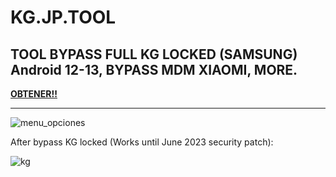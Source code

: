 # KG.JP.TOOL
TOOL BYPASS FULL KG LOCKED (SAMSUNG) Android 12-13, BYPASS MDM XIAOMI, MORE.
-------------------------------------------------------------

**[OBTENER!!](https://josephnc.gumroad.com/l/kgtool)**

-------------------------------------------------------------
![menu_opciones](https://github.com/joseph-nc/KG.JP.TOOL/assets/81875707/85c01164-a736-49de-ac2e-f509fee66e32)


 After bypass KG locked (Works until June 2023 security patch):

 ![kg ](https://github.com/joseph-nc/KG.JP.TOOL/assets/81875707/f653a02f-6360-494e-8a45-476a72d191c3)
